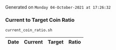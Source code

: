 Generated on `Monday 04-October-2021 at 17:26:32`

### Current to Target Coin Ratio
`current_coin_ratio.sh`

Date|Current|Target|Ratio
---|---|---|---
